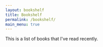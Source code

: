 ```yaml
---
layout: bookshelf
title: Bookshelf
permalink: /bookshelf/
main_menu: true
---
```


This is a list of books that I've read recently.

